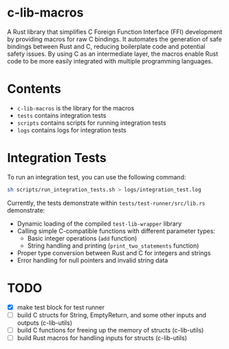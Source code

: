# c-lib-macros
A Rust library that simplifies C Foreign Function Interface (FFI) development by providing macros for raw C bindings. It automates the generation of safe bindings between Rust and C, reducing boilerplate code and potential safety issues. By using C as an intermediate layer, the macros enable Rust code to be more easily integrated with multiple programming languages.

# Contents
- `c-lib-macros` is the library for the macros
- `tests` contains integration tests
- `scripts` contains scripts for running integration tests
- `logs` contains logs for integration tests

# Integration Tests

To run an integration test, you can use the following command:

```bash
sh scripts/run_integration_tests.sh > logs/integration_test.log
```

Currently, the tests demonstrate within `tests/test-runner/src/lib.rs` demonstrate:
- Dynamic loading of the compiled `test-lib-wrapper` library
- Calling simple C-compatible functions with different parameter types:
  - Basic integer operations (`add` function)
  - String handling and printing (`print_two_statements` function)
- Proper type conversion between Rust and C for integers and strings
- Error handling for null pointers and invalid string data

# TODO
- [x] make test block for test runner
- [ ] build C structs for String, EmptyReturn, and some other inputs and outputs (c-lib-utils)
- [ ] build C functions for freeing up the memory of structs (c-lib-utils)
- [ ] build Rust macros for handling inputs for structs (c-lib-utils)
